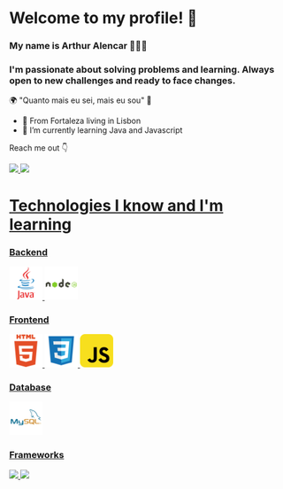 # Welcome to my profile! 👋


 ### My name is Arthur Alencar 👨🇧🇷
 ### I'm passionate about solving problems and learning. Always open to new challenges and ready to face changes.

🌍 "Quanto mais eu sei, mais eu sou" 🧠
-  📍 From Fortaleza living in Lisbon
- 🌱 I’m currently learning Java and Javascript

 Reach me out 👇

<a href="https://www.linkedin.com/in/arthur-alencar/">
    <img height="45" src="https://cdn2.iconfinder.com/data/icons/social-icon-3/512/social_style_3_in-306.png"/>          
   
   
   
<a href="mailto:aalencarcs@gmail.com">
    <img height="50" src="https://i.pinimg.com/736x/90/55/09/905509e37d5fb75b1aaf4866a93c9d46.jpg"/>


# Technologies I know and I'm learning 
### Backend 

<img height="60" src ="https://github.com/Drete457/Drete457/raw/master/icons/java-original.svg" />
<img height="60" src ="https://github.com/Drete457/Drete457/raw/master/icons/nodejs-original-wordmark.svg" />


### Frontend

<img height="60" src ="https://github.com/Drete457/Drete457/raw/master/icons/html5-original-wordmark.svg" />
<img height="60" src ="https://github.com/Drete457/Drete457/raw/master/icons/css3-original-wordmark.svg" />
<img height="60" src ="https://github.com/Drete457/Drete457/raw/master/icons/javascript-original.svg" />

### Database
<img height="60" src ="https://github.com/Drete457/Drete457/raw/master/icons/mysql-original.svg" />

### Frameworks

<img height="60" src ="https://spring.io/images/projects/spring-edf462fec682b9d48cf628eaf9e19521.svg" />

<img height="60" src = "https://upload.wikimedia.org/wikipedia/commons/thumb/2/22/Hibernate_logo_a.png/1200px-Hibernate_logo_a.png" />

